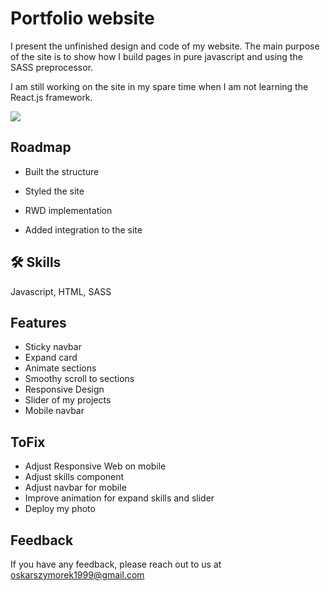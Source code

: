 
# Portfolio website

I present the unfinished design and code of my website. The main purpose of the site is to show how I build pages in pure javascript and using the SASS preprocessor. 

I am still working on the site in my spare time when I am not learning the React.js framework.

![](https://geps.dev/progress/70)

## Roadmap

- Built the structure 

- Styled the site

- RWD implementation

- Added integration to the site 
## 🛠 Skills
Javascript, HTML, SASS


## Features

- Sticky navbar
- Expand card
- Animate sections
- Smoothy scroll to sections
- Responsive Design
- Slider of my projects
- Mobile navbar

## ToFix

- Adjust Responsive Web on mobile
- Adjust skills component
- Adjust navbar for mobile
- Improve animation for expand skills and slider
- Deploy my photo


## Feedback

If you have any feedback, please reach out to us at oskarszymorek1999@gmail.com

